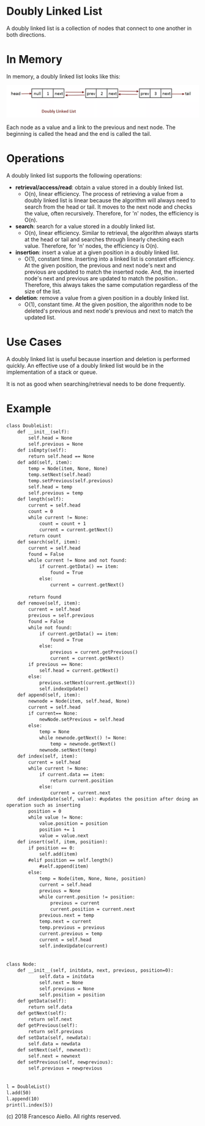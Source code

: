 # Doubly Linked List

A doubly linked list is a collection of nodes that connect to one another in both directions.

# In Memory

In memory, a doubly linked list looks like this:

![Image of doubly linked list in Memory](../images/double_list.png)

Each node as a value and a link to the previous and next node. The beginning is called the head and the end is called the tail.

# Operations

A doubly linked list supports the following operations:

- **retrieval/access/read**: obtain a value stored in a doubly linked list.
  - O(n), linear efficiency. The process of retrieving a value from a doubly linked list is linear because the algorithm will always need to search from the head or tail. It moves to the next node and checks the value, often recursively. Therefore, for 'n' nodes, the efficiency is O(n).
- **search**: search for a value stored in a doubly linked list.
  - O(n), linear efficiency. Similar to retrieval, the algorithm always starts at the head or tail and searches through linearly checking each value. Therefore, for 'n' nodes, the efficiency is O(n).
- **insertion**: insert a value at a given position in a doubly linked list.
  - O(1), constant time. Inserting into a linked list is constant efficiency. At the given position, the previous and next node's next and previous are updated to match the inserted node. And, the inserted node's next and previous are updated to match the position.. Therefore, this always takes the same computation regardless of the size of the list.
- **deletion**: remove a value from a given position in a doubly linked list.
  - O(1), constant time. At the given position, the algorithm node to be deleted's previous and next node's previous and next to match the updated list.

# Use Cases

A doubly linked list is useful because insertion and deletion is performed quickly. An effective use of a doubly linked list would be in the implementation of a stack or queue.

It is not as good when searching/retrieval needs to be done frequently.

# Example

```
class DoubleList:
    def __init__(self):
        self.head = None
        self.previous = None
    def isEmpty(self):
        return self.head == None
    def add(self, item):
        temp = Node(item, None, None)
        temp.setNext(self.head)
        temp.setPrevious(self.previous)
        self.head = temp
        self.previous = temp
    def length(self):
        current = self.head
        count = 0
        while current != None:
            count = count + 1
            current = current.getNext()
        return count
    def search(self, item):
        current = self.head
        found = False
        while current != None and not found:
            if current.getData() == item:
                found = True
            else:
                current = current.getNext()

        return found
    def remove(self, item):
        current = self.head
        previous = self.previous
        found = False
        while not found:
            if current.getData() == item:
                found = True
            else:
                previous = current.getPrevious()
                current = current.getNext()
        if previous == None:
            self.head = current.getNext()
        else:
            previous.setNext(current.getNext())
            self.indexUpdate()
    def append(self, item):
        newnode = Node(item, self.head, None)
        current = self.head
        if current== None:
            newNode.setPrevious = self.head
        else:
            temp = None
            while newnode.getNext() != None:
                temp = newnode.getNext()
            newnode.setNext(temp)
    def index(self, item):
        current = self.head
        while current != None:
            if current.data == item:
                return current.position
            else:
                current = current.next
    def indexUpdate(self, value): #updates the position after doing an operation such as inserting
        position = 0
        while value != None:
            value.position = position
            position += 1
            value = value.next
    def insert(self, item, position):
        if position == 0:
            self.add(item)
        #elif position == self.length()
            #self.append(item)
        else:
            temp = Node(item, None, None, position)
            current = self.head
            previous = None
            while current.position != position:
                previous = current
                current.position = current.next
            previous.next = temp
            temp.next = current
            temp.previous = previous
            current.previous = temp
            current = self.head
            self.indexUpdate(current)


class Node:
    def __init__(self, initdata, next, previous, position=0):
            self.data = initdata
            self.next = None
            self.previous = None
            self.position = position
    def getData(self):
        return self.data
    def getNext(self):
        return self.next
    def getPrevious(self):
        return self.previous
    def setData(self, newdata):
        self.data = newdata
    def setNext(self, newnext):
        self.next = newnext
    def setPrevious(self, newprevious):
        self.previous = newprevious


l = DoubleList()
l.add(50)
l.append(10)
print(l.index(5))
```

(c) 2018 Francesco Aiello. All rights reserved.
